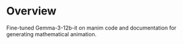 # Overview
Fine-tuned Gemma-3-12b-it on manim code and documentation for generating mathematical animation.